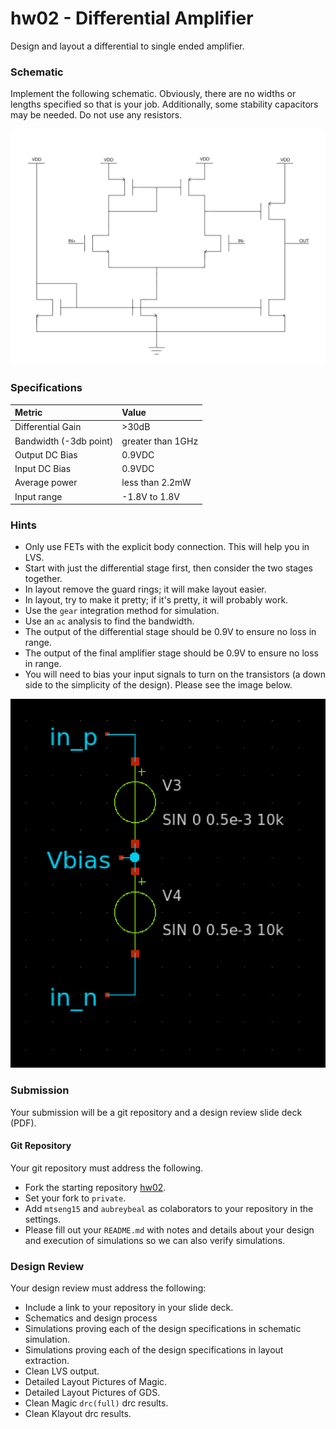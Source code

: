 # hw02 - Differential Amplifier

Design and layout a differential to single ended amplifier.

### Schematic
Implement the following schematic. Obviously, there are no widths or lengths specified so that is your job. Additionally, some stability capacitors may be needed. Do not use any resistors.

![hw02](../images/hw02.png)

### Specifications
| Metric | Value |
| :--- | :--- |
| Differential Gain | >30dB |
| Bandwidth (-3db point) | greater than 1GHz |
| Output DC Bias | 0.9VDC |
| Input DC Bias | 0.9VDC |
| Average power | less than 2.2mW |
| Input range | -1.8V to 1.8V |

### Hints
- Only use FETs with the explicit body connection. This will help you in LVS. 
- Start with just the differential stage first, then consider the two stages together. 
- In layout remove the guard rings; it will make layout easier.
- In layout, try to make it pretty; if it's pretty, it will probably work.
- Use the `gear` integration method for simulation.
- Use an `ac` analysis to find the bandwidth.
- The output of the differential stage should be 0.9V to ensure no loss in range.
- The output of the final amplifier stage should be 0.9V to ensure no loss in range.
- You will need to bias your input signals to turn on the transistors (a down side to the simplicity of the design). Please see the image below.

![input bias](../images/input_biases.png)

### Submission
Your submission will be a git repository and a design review slide deck (PDF).

#### Git Repository
Your git repository must address the following.
- Fork the starting repository [hw02](https://github.com/UAH-IC-Design-Team/hw02).
- Set your fork to `private`.
- Add `mtseng15` and `aubreybeal` as colaborators to your repository in the settings.
- Please fill out your `README.md` with notes and details about your design and execution of simulations so we can also verify simulations.

### Design Review
Your design review must address the following:
- Include a link to your repository in your slide deck.
- Schematics and design process
- Simulations proving each of the design specifications in schematic simulation.
- Simulations proving each of the design specifications in layout extraction.
- Clean LVS output.
- Detailed Layout Pictures of Magic.
- Detailed Layout Pictures of GDS.
- Clean Magic `drc(full)` drc results.
- Clean Klayout drc results.



